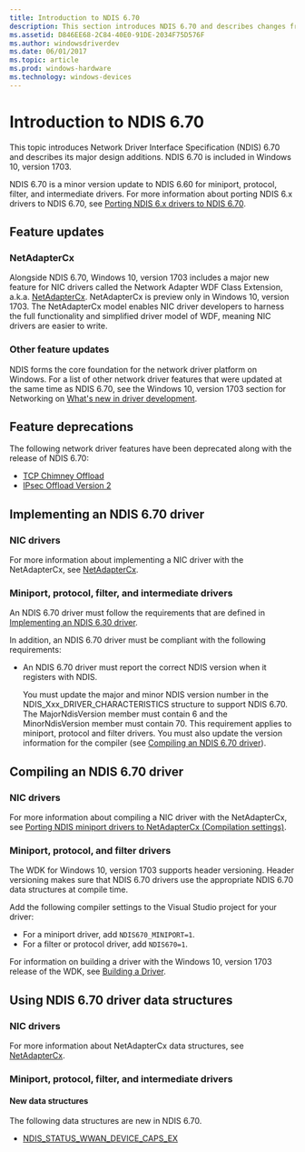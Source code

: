 ```yaml
---
title: Introduction to NDIS 6.70
description: This section introduces NDIS 6.70 and describes changes from NDIS 6.60. NDIS 6.70 is included in Windows 10, version 1703.
ms.assetid: D846EE68-2C84-40E0-91DE-2034F75D576F
ms.author: windowsdriverdev
ms.date: 06/01/2017
ms.topic: article
ms.prod: windows-hardware
ms.technology: windows-devices
---
```


# Introduction to NDIS 6.70

This topic introduces Network Driver Interface Specification (NDIS) 6.70 and describes its major design additions. NDIS 6.70 is included in Windows 10, version 1703.

NDIS 6.70 is a minor version update to NDIS 6.60 for miniport, protocol, filter, and intermediate drivers. For more information about porting NDIS 6.x drivers to NDIS 6.70, see [Porting NDIS 6.x drivers to NDIS 6.70](porting-ndis-6-x-drivers-to-ndis-6-70.md).

## Feature updates

### NetAdapterCx

Alongside NDIS 6.70, Windows 10, version 1703 includes a major new feature for NIC drivers called the Network Adapter WDF Class Extension, a.k.a. [NetAdapterCx](../netcx/index.md). NetAdapterCx is preview only in Windows 10, version 1703. The NetAdapterCx model enables NIC driver developers to harness the full functionality and simplified driver model of WDF, meaning NIC drivers are easier to write.

### Other feature updates

NDIS forms the core foundation for the network driver platform on Windows. For a list of other network driver features that were updated at the same time as NDIS 6.70, see the Windows 10, version 1703 section for Networking on [What's new in driver development](../what-s-new-in-driver-development.md).

## Feature deprecations

The following network driver features have been deprecated along with the release of NDIS 6.70:

- [TCP Chimney Offload](ndis-tcp-chimney-offload.md)
- [IPsec Offload Version 2](ipsec-offload-version-2.md)

## Implementing an NDIS 6.70 driver

### NIC drivers

For more information about implementing a NIC driver with the NetAdapterCx, see [NetAdapterCx](../netcx/index.md).

### Miniport, protocol, filter, and intermediate drivers

An NDIS 6.70 driver must follow the requirements that are defined in [Implementing an NDIS 6.30 driver](implementing-an-ndis-6-30-driver.md).

In addition, an NDIS 6.70 driver must be compliant with the following requirements:

- An NDIS 6.70 driver must report the correct NDIS version when it registers with NDIS.

   You must update the major and minor NDIS version number in the NDIS_Xxx_DRIVER_CHARACTERISTICS structure to support NDIS 6.70. The MajorNdisVersion member must contain 6 and the MinorNdisVersion member must contain 70. This requirement applies to miniport, protocol and filter drivers. You must also update the version information for the compiler (see [Compiling an NDIS 6.70 driver](#compiling-an-ndis-670-driver)).

## Compiling an NDIS 6.70 driver

### NIC drivers

For more information about compiling a NIC driver with the NetAdapterCx, see [Porting NDIS miniport drivers to NetAdapterCx (Compilation settings)](../netcx/porting-ndis-miniport-drivers-to-netadaptercx.md#compilation-settings).

### Miniport, protocol, and filter drivers

The WDK for Windows 10, version 1703 supports header versioning. Header versioning makes sure that NDIS 6.70 drivers use the appropriate NDIS 6.70 data structures at compile time.

Add the following compiler settings to the Visual Studio project for your driver:

- For a miniport driver, add ```NDIS670_MINIPORT=1```.
- For a filter or protocol driver, add ```NDIS670=1```.

For information on building a driver with the Windows 10, version 1703 release of the WDK, see [Building a Driver](../develop/building-a-driver.md).

## Using NDIS 6.70 driver data structures

### NIC drivers

For more information about NetAdapterCx data structures, see [NetAdapterCx](../netcx/index.md).

### Miniport, protocol, filter, and intermediate drivers

#### New data structures

The following data structures are new in NDIS 6.70.

- [NDIS_STATUS_WWAN_DEVICE_CAPS_EX](https://msdn.microsoft.com/library/windows/hardware/mt782396)

